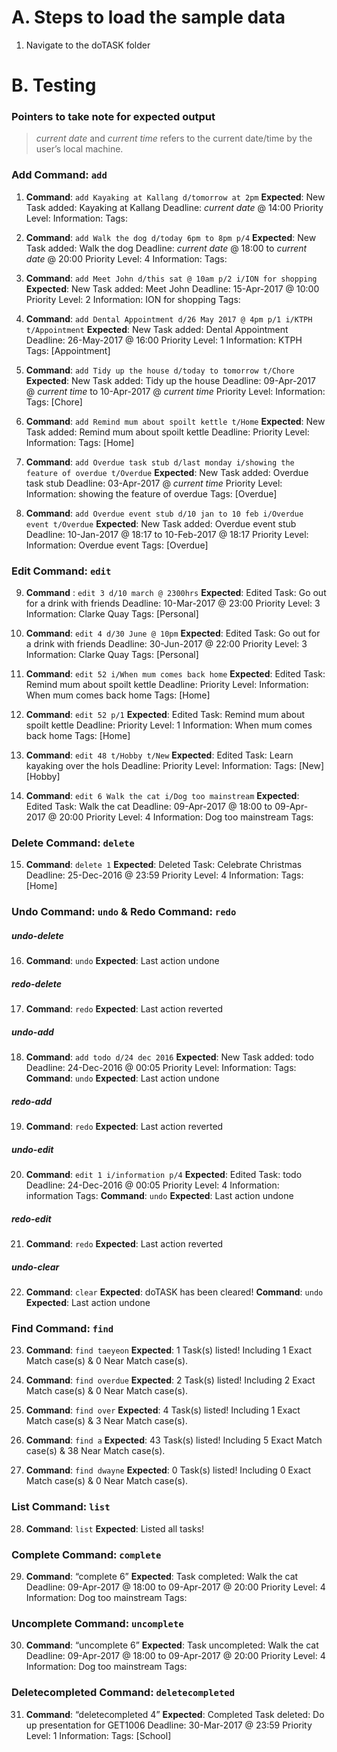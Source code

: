 # A. Steps to load the sample data
1. Navigate to the doTASK folder

# B. Testing

### Pointers to take note for expected output
> *current date* and *current time* refers to the current date/time by the user’s local machine.

### Add Command: `add`
1. **Command**: `add Kayaking at Kallang d/tomorrow at 2pm`
**Expected**: New Task added: Kayaking at Kallang Deadline: *current date* @ 14:00 Priority Level:  Information:  Tags:

2. **Command**: `add Walk the dog d/today 6pm to 8pm p/4`
**Expected**: New Task added: Walk the dog Deadline: *current date* @ 18:00 to *current date* @ 20:00 Priority Level: 4 Information:  Tags:

3. **Command**: `add Meet John d/this sat @ 10am p/2 i/ION for shopping`
**Expected**: New Task added: Meet John Deadline: 15-Apr-2017 @ 10:00 Priority Level: 2 Information: ION for shopping Tags:

4. **Command**: `add Dental Appointment d/26 May 2017 @ 4pm p/1 i/KTPH t/Appointment`
**Expected**: New Task added: Dental Appointment Deadline: 26-May-2017 @ 16:00 Priority Level: 1 Information: KTPH Tags: [Appointment]

5. **Command**: `add Tidy up the house d/today to tomorrow t/Chore`
**Expected**: New Task added: Tidy up the house Deadline: 09-Apr-2017 @ *current time* to 10-Apr-2017 @ *current time* Priority Level:  Information:  Tags: [Chore]

6. **Command**: `add Remind mum about spoilt kettle t/Home`
**Expected**: New Task added: Remind mum about spoilt kettle Deadline:  Priority Level:  Information:  Tags: [Home]

7. **Command**: `add Overdue task stub d/last monday i/showing the feature of overdue t/Overdue`
**Expected**: New Task added: Overdue task stub Deadline: 03-Apr-2017 @ *current time* Priority Level:  Information: showing the feature of overdue Tags: [Overdue]

8. **Command**: `add Overdue event stub d/10 jan to 10 feb i/Overdue event t/Overdue`
**Expected**: New Task added: Overdue event stub Deadline: 10-Jan-2017 @ 18:17 to 10-Feb-2017 @ 18:17 Priority Level:  Information: Overdue event Tags: [Overdue]


### Edit Command: `edit` 
9. **Command** : `edit 3 d/10 march @ 2300hrs`
**Expected**: Edited Task: Go out for a drink with friends Deadline: 10-Mar-2017 @ 23:00 Priority Level: 3 Information: Clarke Quay Tags: [Personal]

10. **Command**: `edit 4 d/30 June @ 10pm`
**Expected**: Edited Task: Go out for a drink with friends Deadline: 30-Jun-2017 @ 22:00 Priority Level: 3 Information: Clarke Quay Tags: [Personal]

11. **Command**: `edit 52 i/When mum comes back home`
**Expected**: Edited Task: Remind mum about spoilt kettle Deadline:  Priority Level:  Information: When mum comes back home Tags: [Home]

12. **Command**: `edit 52 p/1`
**Expected**: Edited Task: Remind mum about spoilt kettle Deadline:  Priority Level: 1 Information: When mum comes back home Tags: [Home]

13. **Command**: `edit 48 t/Hobby t/New`
**Expected**: Edited Task: Learn kayaking over the hols Deadline:  Priority Level:  Information:  Tags: [New][Hobby]

14. **Command**: `edit 6 Walk the cat i/Dog too mainstream`
**Expected**: Edited Task: Walk the cat Deadline: 09-Apr-2017 @ 18:00 to 09-Apr-2017 @ 20:00 Priority Level: 4 Information: Dog too mainstream Tags: 

### Delete Command: `delete`
15. **Command**: `delete 1`
**Expected**: Deleted Task: Celebrate Christmas Deadline: 25-Dec-2016 @ 23:59 Priority Level: 4 Information:  Tags: [Home]

### Undo Command: `undo` & Redo Command: `redo`

##### _undo-delete_
16. **Command**: `undo`
**Expected**: Last action undone

##### _redo-delete_
17. **Command**: `redo`
**Expected**: Last action reverted

##### _undo-add_
18. **Command**: `add todo d/24 dec 2016`
**Expected**: New Task added: todo Deadline: 24-Dec-2016 @ 00:05 Priority Level:  Information:  Tags: 
**Command**: `undo`
**Expected**: Last action undone

##### _redo-add_
19. **Command**: `redo`
**Expected**: Last action reverted

##### _undo-edit_
20. **Command**: `edit 1 i/information p/4`
**Expected**: Edited Task: todo Deadline: 24-Dec-2016 @ 00:05 Priority Level: 4 Information: information Tags: 
**Command**: `undo`
**Expected**: Last action undone

##### _redo-edit_
21. **Command**: `redo`
**Expected**: Last action reverted

##### _undo-clear_
22. **Command**: `clear`
**Expected**: doTASK has been cleared!
**Command**: `undo`
**Expected**: Last action undone


### Find Command: `find`
23. **Command**: `find taeyeon`
**Expected**: 1 Task(s) listed! Including 1 Exact Match case(s) & 0 Near Match case(s).

24. **Command**: `find overdue`
**Expected**: 2 Task(s) listed! Including 2 Exact Match case(s) & 0 Near Match case(s).

25. **Command**: `find over`
**Expected**: 4 Task(s) listed! Including 1 Exact Match case(s) & 3 Near Match case(s).

26. **Command**: `find a`
**Expected**: 43 Task(s) listed! Including 5 Exact Match case(s) & 38 Near Match case(s).

27. **Command**: `find dwayne`
**Expected**: 0 Task(s) listed! Including 0 Exact Match case(s) & 0 Near Match case(s).


### List Command: `list`
28. **Command**: `list`
**Expected**: Listed all tasks!


### Complete Command: `complete`

29. **Command**: “complete 6”
**Expected**: Task completed: Walk the cat Deadline: 09-Apr-2017 @ 18:00 to 09-Apr-2017 @ 20:00 Priority Level: 4 Information: Dog too mainstream Tags: 

### Uncomplete Command: `uncomplete`
30. **Command**: “uncomplete 6”
**Expected**: Task uncompleted: Walk the cat Deadline: 09-Apr-2017 @ 18:00 to 09-Apr-2017 @ 20:00 Priority Level: 4 Information: Dog too mainstream Tags: 

### Deletecompleted Command: `deletecompleted`
31. **Command**: “deletecompleted 4”
**Expected**: Completed Task deleted: Do up presentation for GET1006 Deadline: 30-Mar-2017 @ 23:59 Priority Level: 1 Information:  Tags: [School]
